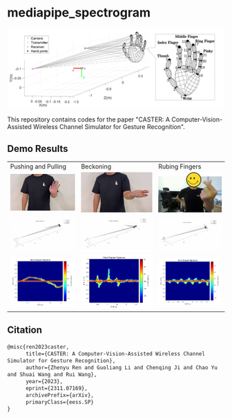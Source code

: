 # mediapipe_spectrogram



![channel_simulation](README.assets/channel_simulation.png)

This repository contains codes for the paper "CASTER: A Computer-Vision-Assisted Wireless Channel Simulator for Gesture Recognition".

## Demo Results

<table>
	<tbody>
		<tr>
			<td>Pushing and Pulling</td>
			<td>Beckoning</td>
			<td>Rubing Fingers</td>
		</tr>
		<tr>
			<td><img src="README.assets/test_frame0.jpg" alt="image";" /></td>
			<td><img src="README.assets/beckoned_frame0.jpg" alt="image";" /></td>
			<td><img src="README.assets/rub_finger.png" alt="image";" /></td>
		</tr>
        <tr>
			<td><img src="README.assets/push_pull.gif" alt="image";" /></td>
			<td><img src="README.assets/beckoned.gif" alt="image";" /></td>
			<td><img src="README.assets/rub_finger.gif" alt="image";" /></td>
		</tr>
        <tr>
            <td><img src="README.assets/image-20231208154504748.png" alt="image";" /></td>
			<td><img src="README.assets/image-20231208154543725.png" alt="image";" /></td>
			<td><img src="README.assets/image-20231208154612833.png" alt="image";" /></td>
        </tr>
	</tbody>
</table>

## Citation

```
@misc{ren2023caster,
      title={CASTER: A Computer-Vision-Assisted Wireless Channel Simulator for Gesture Recognition}, 
      author={Zhenyu Ren and Guoliang Li and Chenqing Ji and Chao Yu and Shuai Wang and Rui Wang},
      year={2023},
      eprint={2311.07169},
      archivePrefix={arXiv},
      primaryClass={eess.SP}
}
```
